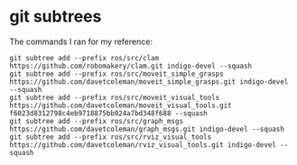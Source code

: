 
# git subtrees

The commands I ran for my reference:

    git subtree add --prefix ros/src/clam https://github.com/robomakery/clam.git indigo-devel --squash
    git subtree add --prefix ros/src/moveit_simple_grasps https://github.com/davetcoleman/moveit_simple_grasps.git indigo-devel --squash
    git subtree add --prefix ros/src/moveit_visual_tools https://github.com/davetcoleman/moveit_visual_tools.git f6023d8312798c4eb9718875bb024a7bd348f688 --squash
    git subtree add --prefix ros/src/graph_msgs https://github.com/davetcoleman/graph_msgs.git indigo-devel --squash
    git subtree add --prefix ros/src/rviz_visual_tools https://github.com/davetcoleman/rviz_visual_tools.git indigo-devel --squash
